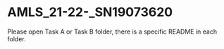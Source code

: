 # AMLS_21-22-_SN19073620
Please open Task A or Task B folder, there is a specific README in each folder.
